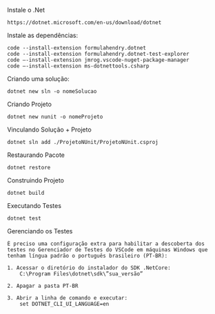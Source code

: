 Instale o .Net

    https://dotnet.microsoft.com/en-us/download/dotnet

Instale as dependências:

    code --install-extension formulahendry.dotnet
    code --install-extension formulahendry.dotnet-test-explorer
    code —-install-extension jmrog.vscode-nuget-package-manager
    code —-install-extension ms-dotnettools.csharp

Criando uma solução:

    dotnet new sln -o nomeSolucao

Criando Projeto

    dotnet new nunit -o nomeProjeto

Vinculando Solução + Projeto

    dotnet sln add ./ProjetoNUnit/ProjetoNUnit.csproj

Restaurando Pacote

    dotnet restore

Construindo Projeto

    dotnet build

Executando Testes

    dotnet test

Gerenciando os Testes

    É preciso uma configuração extra para habilitar a descoberta dos testes no Gerenciador de Testes do VSCode em máquinas Windows que tenham língua padrão o português brasileiro (PT-BR):

    1. Acessar o diretório do instalador do SDK .NetCore:
        C:\Program Files\dotnet\sdk\”sua_versão”

    2. Apagar a pasta PT-BR

    3. Abrir a linha de comando e executar:
        set DOTNET_CLI_UI_LANGUAGE=en